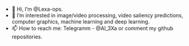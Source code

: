 - 👋 Hi, I’m @Lexa-ops.
- 👀 I’m interested in image/video processing, video saliency predictions, computer graphics, machine learning and deep learning.
- 📫 How to reach me: Telegramm - @Al_3Xa or comment my github repositories.
